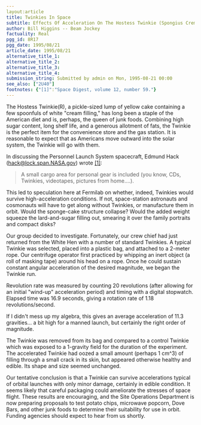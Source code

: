 ```yaml
---
layout:article
title: Twinkies In Space
subtitle: Effects Of Acceleration On The Hostess Twinkie (Spongius Cremius)
author: Bill Higgins -- Beam Jockey
factuality: Real
pgg_id: 8R17
pgg_date: 1995/08/21
article_date: 1995/08/21
alternative_title_1: 
alternative_title_2: 
alternative_title_3: 
alternative_title_4: 
submission_string: Submitted by admin on Mon, 1995-08-21 00:00
see_also: ["2U40"]
footnotes: {"[1]":"Space Digest, volume 12, number 59."}
---
```

<div>
<p>The Hostess Twinkie(R), a pickle-sized lump of yellow cake containing a few spoonfuls of white "cream filling," has long been a staple of the American diet and is, perhaps, the queen of junk foods. Combining high sugar content, long shelf life, and a generous allotment of fats, the Twinkie is the perfect item for the convenience store and the gas station. It is reasonable to expect that as Americans move outward into the solar system, the Twinkie will go with them.</p>
<p>In discussing the Personnel Launch System spacecraft, Edmund Hack (<a href="https://web.archive.org/web/20130205230547/mailto:hack@lock.span.NASA.gov">hack@lock.span.NASA.gov</a>) wrote <a href="#footnotes.1" class="footnote-link">[1]</a>:</p>
<blockquote>A small cargo area for personal gear is included (you know, CDs, Twinkies, videotapes, pictures from home....).</blockquote>
<p>This led to speculation here at Fermilab on whether, indeed, Twinkies would survive high-acceleration conditions. If not, space-station astronauts and cosmonauts will have to get along without Twinkies, or manufacture them in orbit. Would the sponge-cake structure collapse? Would the added weight squeeze the lard-and-sugar filling out, smearing it over the family portraits and compact disks?</p>
<p>Our group decided to investigate. Fortunately, our crew chief had just returned from the White Hen with a number of standard Twinkies. A typical Twinkie was selected, placed into a plastic bag, and attached to a 2-meter rope. Our centrifuge operator first practiced by whipping an inert object (a roll of masking tape) around his head on a rope. Once he could sustain constant angular acceleration of the desired magnitude, we began the Twinkie run.</p>
<p>Revolution rate was measured by counting 20 revolutions (after allowing for an initial "wind-up" acceleration period) and timing with a digital stopwatch. Elapsed time was 16.9 seconds, giving a rotation rate of 1.18 revolutions/second.</p>
<p>If I didn't mess up my algebra, this gives an average acceleration of 11.3 gravities... a bit high for a manned launch, but certainly the right order of magnitude.</p>
<p>The Twinkie was removed from its bag and compared to a control Twinkie which was exposed to a 1-gravity field for the duration of the experiment. The accelerated Twinkie had oozed a small amount (perhaps 1 cm^3) of filling through a small crack in its skin, but appeared otherwise healthy and edible. Its shape and size seemed unchanged.</p>
<p>Our tentative conclusion is that a Twinkie can survive accelerations typical of orbital launches with only minor damage, certainly in edible condition. It seems likely that careful packaging could ameliorate the stresses of space flight. These results are encouraging, and the Site Operations Department is now preparing proposals to test potato chips, microwave popcorn, Dove Bars, and other junk foods to determine their suitability for use in orbit. Funding agencies should expect to hear from us shortly.</p>
</div>
